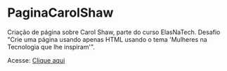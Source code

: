 # PaginaCarolShaw
Criação de página sobre Carol Shaw, parte do curso ElasNaTech. 
Desafio "Crie uma página usando apenas HTML usando o tema 'Mulheres na Tecnologia que lhe inspiram'".

Acesse: [Clique aqui](https://alinetguimaraes.github.io/PaginaCarolShaw/)
